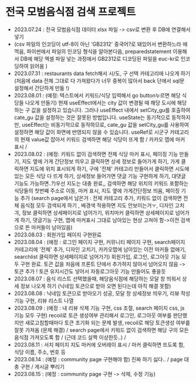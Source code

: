 # 전국 모범음식점 검색 프로젝트

+ 2023.07.24 : 전국 모범음식점 데이터 xlsx 파일 -> csv로 변환 후 DB에 연결해서 넣기
+ (csv 파일의 인코딩이 utf-8이 아닌 'GB2312' 중국어?로 돼있어서 변환하느라 애먹음,
    파이썬에서 파일의 인코딩 형식을 알아본다음, 
    preparedstatement 이용해서 DB에 해당 엑셀 파일 넣는 과정에서 GB2312로 디코딩된 파일을 euc-kr로 인코딩하여 읽어옴 )
+ 2023.07.31 : restaurants data fetch해서 시/도, 구 선택 카테고리에 나오게 하기  
(처음에 data 전체 그대로 다 가져왔다가 너무 중복이 많아서 back 단에서 sql문 설정해서 간단하게 만듦 !)
+ 2023.08.01 : (예정: 텍스트에서 키워드/식당 입력해서 go button누르면 해당 식당들 나오게 만들기) 현재 useEffect에서는 city 값이 변경될 때 해당 도시에 해당하는 구 값을 설정하고 있습니다. 그러나 useEffect 내에서 setCity_gu를 호출하여 cate_gu 값을 설정하는 것은 잘못된 방법입니다. useState는 동기적으로 동작하지만, useEffect는 비동기적으로 동작하므로, cate_gu 값을 setCity_gu를 사용하여 설정하면 해당 값이 화면에 반영되지 않을 수 있습니다.
useRef로 시군구 카테고리의 현재 value값 잡아서 키워드 검색하면 해당 식당이 뜨게 함 / 카카오 맵에 마커 표시 / 
+ 2023.08.02 : (예정: 키워드 없이 검색하면 전체 식당 마커 표시, 페이징 기능 만들기, 지도 옆에 가게 간단정보 띄우고 클릭하면 상세 정보로 들어가게 하기, 가게 클릭하면 지도에 위치 표시되게 하기, 구에 '전체' 카테고리 만들어서 클릭하면 시도에 있는 모든 식당 다 뜨게 하기, 상세정보 들어가면 댓글 기능 구현하게 하기, 대댓글 기능도 가능하면..?)우선 지도는 대충 완료,, 검색하면 해당 위치의 키워드 포함하는 식당들의 첫번째 주소로 이동, 마커 표시, 지도 옆에 가게간단정보 띄움, 페이징 기능 추가 (search page에서 남은거 : 전체 카테고리 추가, 키워드 없이 검색하면 전체 음식점 모두 검색되게 하기 , 배경색 적용하면 지도 안보이는거ㅜ, 디자인 고치긔, 정보 클릭하면 상세페이지로 넘어가기, 위치마커 클릭하면 상세페이지로 넘어가게 하기, 댓글기능 구현, 맵에 마커표시 그대로 남아있는 현상 고쳐야 함->이전 검색으로 뜬 마커들이 남아있음)
+ 2023.08.03 : 회원가입 페이지 구현완료 
+ 2023.08.04 : (예정 : 로그인 페이지 구현, 커뮤니티 페이지 구현, search페이지 카테고리에 '전체' 추가, 디자인 고치기, 카카오맵에 남아있는 이전 마커들 없애기, searchlist 클릭하면 상세페이지로 넘어가기) 회원가입, 로그인, 로그아웃 기능 모두 구현 완료. 토큰 값을 처음에 프론트 단에서 추가하지 않아서 넘어오지 않음 -> 토큰 추가 ! 토큰 유지시간도 넣어서 자동로그아웃 기능 만들어도 좋을듯 
+ 2023.08.07 : 음식 리스트 선택했을때, 해당음식점에 해당하는 모달 창 띄워서 상세 정보 나오게 하기 (닉네임 토큰으로 받아 오면 된다는데 아직 해결 못함)
+ 2023.08.08 : 닉네임 토큰으로 받아오기 성공, 모달 창 상세정보 띄우기, 리뷰 작성기능 구현, 리뷰 리스트 나열
+ 2023.08.09 : (예정 : 내 리뷰 삭제 기능 구현, css 조절, search 페이지 css, js 기능 모두 구현) recoil로 토큰 생성여부 관리해서 로그인, 로그아웃 여부를 판단했지만 새로고침할때마다 토큰 초기화 되는 문제 발생, recoil로 해당 토큰생성 여부를 잘못 가져옴 (문제 해결) / search page에서 키워드 없이 검색하면 해당 구의 모든 음식점 가져오도록 함 / (근데 코드 살짝 이상한듯..) / 
+ 2023.08.11 : 서치 페이지 지도 마커에 오버레이 표시 / 마커 클릭하면 뜨도록 함, 식당 이름, 주소, 번호 등
+ 2023.08.14 : (예정 : community page 구현해야 함) 진짜 하기 싫다.. / page 대충 구현 / 게시글 뿌리기
+ 2023.08.15 : (예정 : community page 구현 -> 삭제, 수정 기능)
